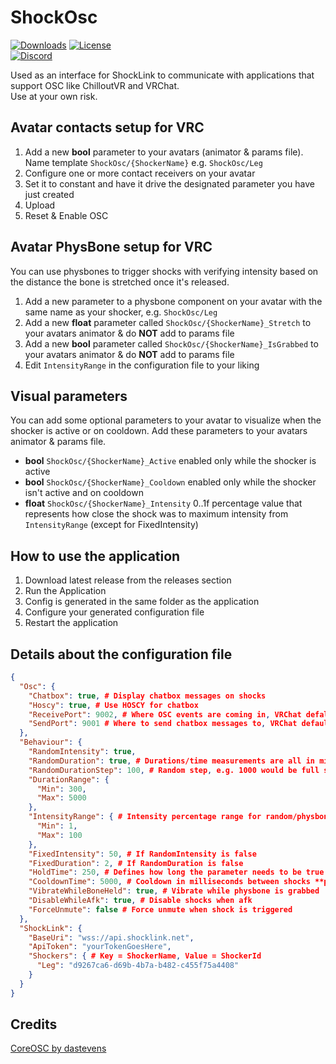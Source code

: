 # ShockOsc
[![Downloads](https://img.shields.io/github/downloads/Shock-Link/ShockOsc/total?style=for-the-badge&color=6451f1)](https://github.com/Shock-Link/ShockOsc/releases/tag/v1.4.1.0)
[![License](https://img.shields.io/github/license/Shock-Link/ShockOsc?style=for-the-badge&color=6451f1)](https://github.com/Shock-Link/ShockOsc/blob/master/LICENSE)  
[![Discord](https://img.shields.io/discord/1078124408775901204?style=for-the-badge&color=6451f1&label=ShockLink%20Discord&logo=discord)](https://shockl.ink/discord)

Used as an interface for ShockLink to communicate with applications that support OSC like ChilloutVR and VRChat.  
Use at your own risk.

## Avatar contacts setup for VRC
1. Add a new **bool** parameter to your avatars (animator & params file). Name template ``ShockOsc/{ShockerName}`` e.g. ``ShockOsc/Leg``
2. Configure one or more contact receivers on your avatar
3. Set it to constant and have it drive the designated parameter you have just created
4. Upload
5. Reset & Enable OSC

## Avatar PhysBone setup for VRC
You can use physbones to trigger shocks with verifying intensity based on the distance the bone is stretched once it's released.
1. Add a new parameter to a physbone component on your avatar with the same name as your shocker, e.g. ``ShockOsc/Leg``
2. Add a new **float** parameter called ``ShockOsc/{ShockerName}_Stretch`` to your avatars animator & do **NOT** add to params file
3. Add a new **bool** parameter called ``ShockOsc/{ShockerName}_IsGrabbed`` to your avatars animator & do **NOT** add to params file
4. Edit `IntensityRange` in the configuration file to your liking

## Visual parameters
You can add some optional parameters to your avatar to visualize when the shocker is active or on cooldown.
Add these parameters to your avatars animator & params file.
- **bool** ``ShockOsc/{ShockerName}_Active`` enabled only while the shocker is active
- **bool** ``ShockOsc/{ShockerName}_Cooldown`` enabled only while the shocker isn't active and on cooldown
- **float** ``ShockOsc/{ShockerName}_Intensity`` 0..1f percentage value that represents how close the shock was to maximum intensity from `IntensityRange` (except for FixedIntensity)

## How to use the application
1. Download latest release from the releases section
2. Run the Application
3. Config is generated in the same folder as the application
4. Configure your generated configuration file
5. Restart the application

## Details about the configuration file
```json
{
  "Osc": {
    "Chatbox": true, # Display chatbox messages on shocks
    "Hoscy": true, # Use HOSCY for chatbox
    "ReceivePort": 9002, # Where OSC events are coming in, VRChat defalt is 9001. If you wanna use HOSCY create a HOSCY route
    "SendPort": 9001 # Where to send chatbox messages to, VRChat default is 9000. We can use 9001 to send it to HOSCY tho.
  },
  "Behaviour": {
    "RandomIntensity": true,
    "RandomDuration": true, # Durations/time measurements are all in milliseconds since v1.0.1.0
    "RandomDurationStep": 100, # Random step, e.g. 1000 would be full seconds
    "DurationRange": {
      "Min": 300,
      "Max": 5000
    },
    "IntensityRange": { # Intensity percentage range for random/physbone shocks
      "Min": 1,
      "Max": 100
    },
    "FixedIntensity": 50, # If RandomIntensity is false
    "FixedDuration": 2, # If RandomDuration is false
    "HoldTime": 250, # Defines how long the parameter needs to be true in milliseconds for the shock to be triggered
    "CooldownTime": 5000, # Cooldown in milliseconds between shocks **per shocker**,
    "VibrateWhileBoneHeld": true, # Vibrate while physbone is grabbed
    "DisableWhileAfk": true, # Disable shocks when afk
    "ForceUnmute": false # Force unmute when shock is triggered
  },
  "ShockLink": {
    "BaseUri": "wss://api.shocklink.net",
    "ApiToken": "yourTokenGoesHere",
    "Shockers": { # Key = ShockerName, Value = ShockerId
      "Leg": "d9267ca6-d69b-4b7a-b482-c455f75a4408"
    }
  }
}
```

## Credits
[CoreOSC by dastevens](https://github.com/dastevens/CoreOSC)

